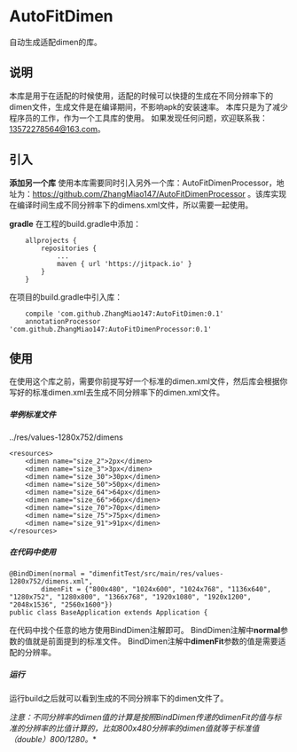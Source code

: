 # AutoFitDimen
自动生成适配dimen的库。
## 说明
本库是用于在适配的时候使用，适配的时候可以快捷的生成在不同分辨率下的dimen文件，生成文件是在编译期间，不影响apk的安装速率。
本库只是为了减少程序员的工作，作为一个工具库的使用。
如果发现任何问题，欢迎联系我：13572278564@163.com。
## 引入
**添加另一个库**
使用本库需要同时引入另外一个库：AutoFitDimenProcessor，地址为：https://github.com/ZhangMiao147/AutoFitDimenProcessor 。该库实现在编译时间生成不同分辨率下的dimens.xml文件，所以需要一起使用。

**gradle**
在工程的build.gradle中添加：
```
	allprojects {
		repositories {
			...
			maven { url 'https://jitpack.io' }
		}
	}
```
在项目的build.gradle中引入库：
```
    compile 'com.github.ZhangMiao147:AutoFitDimen:0.1'
    annotationProcessor 'com.github.ZhangMiao147:AutoFitDimenProcessor:0.1'
```

## 使用
在使用这个库之前，需要你前提写好一个标准的dimen.xml文件，然后库会根据你写好的标准dimen.xml去生成不同分辨率下的dimen.xml文件。
##### 举例标准文件
../res/values-1280x752/dimens
```
<resources>
    <dimen name="size_2">2px</dimen>
    <dimen name="size_3">3px</dimen>
    <dimen name="size_30">30px</dimen>
    <dimen name="size_50">50px</dimen>
    <dimen name="size_64">64px</dimen>
    <dimen name="size_66">66px</dimen>
    <dimen name="size_70">70px</dimen>
    <dimen name="size_75">75px</dimen>
    <dimen name="size_91">91px</dimen>
</resources>
```
##### 在代码中使用
```
@BindDimen(normal = "dimenfitTest/src/main/res/values-1280x752/dimens.xml",
        dimenFit = {"800x480", "1024x600", "1024x768", "1136x640", "1280x752", "1280x800", "1366x768", "1920x1080", "1920x1200", "2048x1536", "2560x1600"})
public class BaseApplication extends Application {
```
在代码中找个任意的地方使用BindDimen注解即可。
BindDimen注解中**normal**参数的值就是前面提到的标准文件。
BindDimen注解中**dimenFit**参数的值是需要适配的分辨率。

##### 运行
运行build之后就可以看到生成的不同分辨率下的dimen文件了。

**注意：不同分辨率的dimen值的计算是按照BindDimen传递的dimenFit的值与标准的分辨率的比值计算的，比如800x480分辨率的dimen值就等于标准值*（double）800/1280。**























